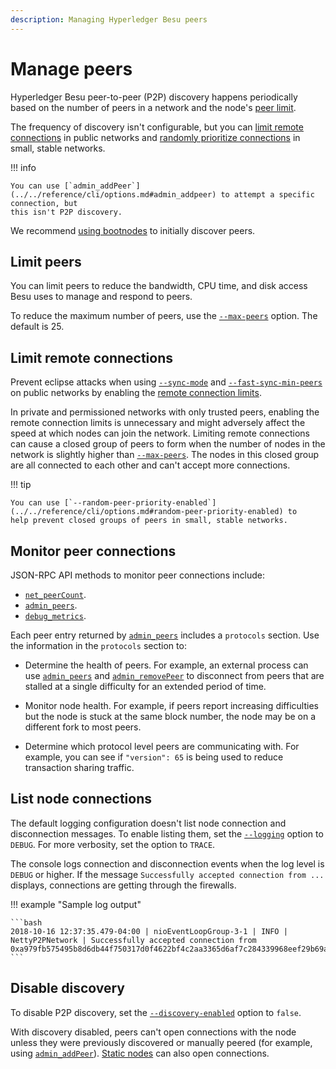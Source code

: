 ```yaml
---
description: Managing Hyperledger Besu peers
---
```


# Manage peers

Hyperledger Besu peer-to-peer (P2P) discovery happens periodically based on the number of peers in a network and the
node's [peer limit](#limit-peers).

The frequency of discovery isn't configurable, but you can [limit remote connections](#limit-remote-connections) in
public networks and [randomly prioritize connections](../../reference/cli/options.md#random-peer-priority-enabled)
in small, stable networks.

!!! info

    You can use [`admin_addPeer`](../../reference/cli/options.md#admin_addpeer) to attempt a specific connection, but
    this isn't P2P discovery.

We recommend [using bootnodes](../../private-networks/how-to/connect/bootnodes.md) to initially discover peers.

## Limit peers

You can limit peers to reduce the bandwidth, CPU time, and disk access Besu uses to manage and respond to peers.

To reduce the maximum number of peers, use the
[`--max-peers`](../../reference/cli/options.md#max-peers) option. The default is 25.

## Limit remote connections

Prevent eclipse attacks when using [`--sync-mode`](../../reference/cli/options.md#sync-mode) and
[`--fast-sync-min-peers`](../../reference/cli/options.md#fast-sync-min-peers) on public networks by enabling the
[remote connection limits](../../reference/cli/options.md#remote-connections-limit-enabled).

In private and permissioned networks with only trusted peers, enabling the remote connection limits is
unnecessary and might adversely affect the speed at which nodes can join the network.
Limiting remote connections can cause a closed group of peers to form when the number of nodes in the network is
slightly higher than [`--max-peers`](../../reference/cli/options.md#max-peers).
The nodes in this closed group are all connected to each other and can't accept more connections.

!!! tip

    You can use [`--random-peer-priority-enabled`](../../reference/cli/options.md#random-peer-priority-enabled) to
    help prevent closed groups of peers in small, stable networks.

## Monitor peer connections

JSON-RPC API methods to monitor peer connections include:

* [`net_peerCount`](../../reference/api/index.md#net_peercount).
* [`admin_peers`](../../reference/api/index.md#admin_peers).
* [`debug_metrics`](../../reference/api/index.md#debug_metrics).

Each peer entry returned by [`admin_peers`](../../reference/api/index.md#admin_peers) includes a
`protocols` section. Use the information in the `protocols` section to:

* Determine the health of peers.
  For example, an external process can use [`admin_peers`](../../reference/api/index.md#admin_peers) and
  [`admin_removePeer`](../../reference/api/index.md#admin_removepeer) to disconnect from peers that are stalled at a
  single difficulty for an extended period of time.

* Monitor node health.
  For example, if peers report increasing difficulties but the node is stuck at the same block number, the node may be
  on a different fork to most peers.

* Determine which protocol level peers are communicating with.
  For example, you can see if `"version": 65` is being used to reduce transaction sharing traffic.

## List node connections

The default logging configuration doesn't list node connection and disconnection messages.
To enable listing them, set the [`--logging`](../../reference/cli/options.md#logging) option to `DEBUG`.
For more verbosity, set the option to `TRACE`.

The console logs connection and disconnection events when the log level is `DEBUG` or higher.
If the message `Successfully accepted connection from ...` displays, connections are getting through the firewalls.

!!! example "Sample log output"

    ```bash
    2018-10-16 12:37:35.479-04:00 | nioEventLoopGroup-3-1 | INFO | NettyP2PNetwork | Successfully accepted connection from 0xa979fb575495b8d6db44f750317d0f4622bf4c2aa3365d6af7c284339968eef29b69ad0dce72a4d8db5ebb4968de0e3bec910127f134779fbcb0cb6d3331163c
    ```

## Disable discovery

To disable P2P discovery, set the
[`--discovery-enabled`](../../reference/cli/options.md#discovery-enabled) option to `false`.

With discovery disabled, peers can't open connections with the node unless they were previously discovered or manually
peered (for example, using [`admin_addPeer`](../../reference/api/index.md#admin_addpeer)).
[Static nodes](static-nodes.md) can also open connections.
